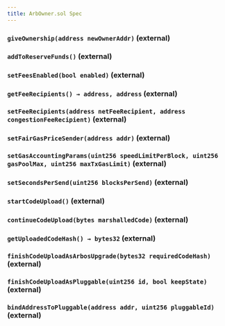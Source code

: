 ```yaml
---
title: ArbOwner.sol Spec
---
```


### `giveOwnership(address newOwnerAddr)` (external)

### `addToReserveFunds()` (external)

### `setFeesEnabled(bool enabled)` (external)

### `getFeeRecipients() → address, address` (external)

### `setFeeRecipients(address netFeeRecipient, address congestionFeeRecipient)` (external)

### `setFairGasPriceSender(address addr)` (external)

### `setGasAccountingParams(uint256 speedLimitPerBlock, uint256 gasPoolMax, uint256 maxTxGasLimit)` (external)

### `setSecondsPerSend(uint256 blocksPerSend)` (external)

### `startCodeUpload()` (external)

### `continueCodeUpload(bytes marshalledCode)` (external)

### `getUploadedCodeHash() → bytes32` (external)

### `finishCodeUploadAsArbosUpgrade(bytes32 requiredCodeHash)` (external)

### `finishCodeUploadAsPluggable(uint256 id, bool keepState)` (external)

### `bindAddressToPluggable(address addr, uint256 pluggableId)` (external)
